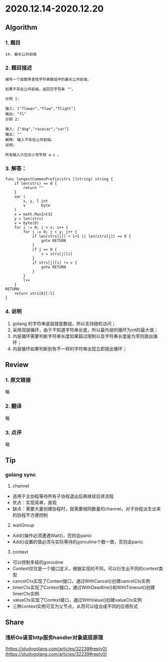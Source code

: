 # 2020.12.14-2020.12.20

## Algorithm
### 1. 题目
```
14. 最长公共前缀
```
### 2. 题目描述
```
编写一个函数来查找字符串数组中的最长公共前缀。

如果不存在公共前缀，返回空字符串 ""。

示例 1:

输入: ["flower","flow","flight"]
输出: "fl"
示例 2:

输入: ["dog","racecar","car"]
输出: ""
解释: 输入不存在公共前缀。
说明:

所有输入只包含小写字母 a-z 。

```

### 3. 解答：
```golang
func longestCommonPrefix(strs []string) string {
	if len(strs) == 0 {
		return ""
	}
	var (
		x, y, l int
		v       byte
	)
	x = math.MaxInt32
	y = len(strs)
	v = byte(0)
	for i := 0; i < x; i++ {
		for j := 0; j < y; j++ {
			if len(strs[j]) < i+1 || len(strs[j]) == 0 {
				goto RETURN
			}
			if j == 0 {
				v = strs[j][i]
			}
			if strs[j][i] != v {
				goto RETURN
			}
		}
		l++
	}
RETURN:
	return strs[0][:l]
}
```
### 4. 说明
1. golang 的字符串底层就是数组，所以支持随机访问；
2. 采用双层循环，由于不知道字符串长度，所以最外层的循环为int的最大值；
3. 内层循环需要判断字符串长度如果超过限制以及字符串长度是为零则跳出循环；
4. 内层循环如果判断到有不一样的字符串出现立即跳出循环；

## Review
### 1. 原文链接
略

### 2. 翻译
略

### 3. 点评
略

## Tip
### golang sync
1. channel
* 适用于主协程等待所有子协程退出后再继续后续流程
* 优点：实现简单，直观
* 缺点：需要大量创建协程时，就需要相同数量的channel，对子协程派生出来的协程不方便控制

2. waitGroup
* Add()操作必须遭遇Wait()，否则会panic
* Add()设置的值必须与实际等待的goroutine个数一致，否则会panic

3. context
* 可以控制多级的goroutine
* Context仅仅是一个接口定义，根据实现的不同，可以衍生出不同的context类型
* cancelCtx实现了Context接口，通过WithCancel()创建cancelCtx实例
* timerCtx实现了Context接口，通过WithDeadline()和WithTimeout()创建timerCtx实例
* valueCtx实现了Context接口，通过WithValue()创建valueCtx实例
* 三种context实例可互为父节点，从而可以组合成不同的应用形式


## Share
### 浅析Go语言http服务handler对象底层原理
[https://studygolang.com/articles/32239#reply0](https://studygolang.com/articles/32239#reply0)